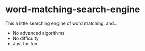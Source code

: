 # word-matching-search-engine

This a little searching engine of word matching.
and..

 - No advanced algorithms
 - No difficulty
 - Just for fun.
 

